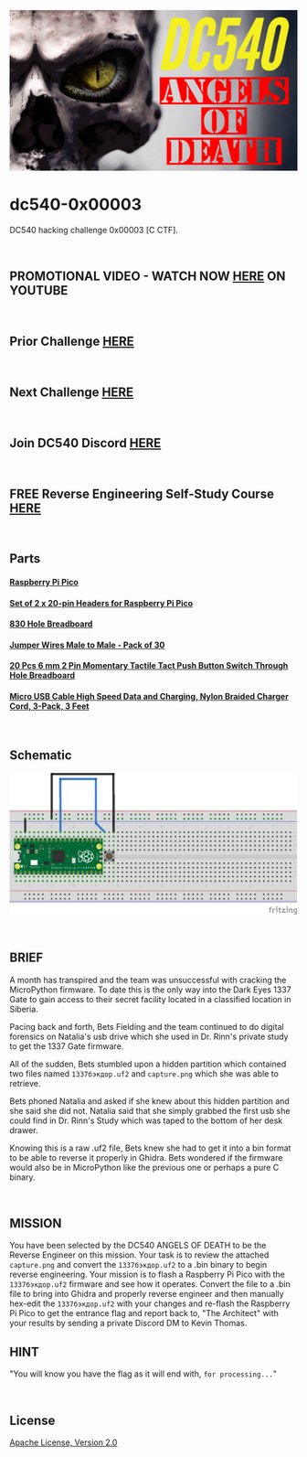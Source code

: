 ![image](https://github.com/mytechnotalent/dc540-0x00003/blob/main/DC540%20Angels%20Of%20Death.png?raw=true)

# dc540-0x00003
DC540 hacking challenge 0x00003 [C CTF].

<br>

## PROMOTIONAL VIDEO - WATCH NOW [HERE](https://youtu.be/YJAa4o7WXkE) ON YOUTUBE

<br>

## Prior Challenge [HERE](https://github.com/mytechnotalent/dc540-0x00002)

<br>

## Next Challenge [HERE](https://github.com/mytechnotalent/dc540-0x00004)

<br>

## Join DC540 Discord [HERE](https://discord.gg/TC9V9RCr5U)

<br>

## FREE Reverse Engineering Self-Study Course [HERE](https://github.com/mytechnotalent/Reverse-Engineering-Tutorial)

<br>

## Parts
#### [Raspberry Pi Pico](https://www.canakit.com/raspberry-pi-pico.html?cid=usd&src=raspberrypi)
#### [Set of 2 x 20-pin Headers for Raspberry Pi Pico](https://www.canakit.com/set-of-2-20-pin-headers-for-raspberry-pi-pico.html)
#### [830 Hole Breadboard](https://www.canakit.com/solderless-breadboard-830-hole.html)
#### [Jumper Wires Male to Male - Pack of 30](https://www.canakit.com/jumper-wires-male-to-male-6.html)
#### [20 Pcs 6 mm 2 Pin Momentary Tactile Tact Push Button Switch Through Hole Breadboard](https://www.amazon.com/Momentary-Tactile-Through-Breadboard-Friendly/dp/B07WF76VHT)
#### [Micro USB Cable High Speed Data and Charging, Nylon Braided Charger Cord, 3-Pack, 3 Feet](https://www.amazon.com/Rankie-Micro-Charging-Braided-3-Pack/dp/B01JPDTZXK)

<br>

## Schematic
![image](https://github.com/mytechnotalent/dc540-0x00003/blob/main/schematic.png?raw=true)

<br>

## BRIEF
A month has transpired and the team was unsuccessful with cracking the MicroPython firmware.  To date this is the only way into the Dark Eyes 1337 Gate to gain access to their secret facility located in a classified location in Siberia.

Pacing back and forth, Bets Fielding and the team continued to do digital forensics on Natalia's usb drive which she used in Dr. Rinn's private study to get the 1337 Gate firmware.

All of the sudden, Bets stumbled upon a hidden partition which contained two files named `1337бэкдор.uf2` and `capture.png` which she was able to retrieve.  

Bets phoned Natalia and asked if she knew about this hidden partition and she said she did not.  Natalia said that she simply grabbed the first usb she could find in Dr. Rinn's Study which was taped to the bottom of her desk drawer.

Knowing this is a raw .uf2 file, Bets knew she had to get it into a bin format to be able to reverse it properly in Ghidra.  Bets wondered if the firmware would also be in MicroPython like the previous one or perhaps a pure C binary.

<br>

## MISSION
You have been selected by the DC540 ANGELS OF DEATH to be the Reverse Engineer on this mission. Your task is to review the attached `capture.png` and convert the `1337бэкдор.uf2` to a .bin binary to begin reverse engineering. Your mission is to flash a Raspberry Pi Pico with the `1337бэкдор.uf2` firmware and see how it operates. Convert the file to a .bin file to bring into Ghidra and properly reverse engineer and then manually hex-edit the `1337бэкдор.uf2` with your changes and re-flash the Raspberry Pi Pico to get the entrance flag and report back to, "The Architect" with your results by sending a private Discord DM to Kevin Thomas.

## HINT
"You will know you have the flag as it will end with, `for processing...`"

<br>

## License
[Apache License, Version 2.0](https://www.apache.org/licenses/LICENSE-2.0)
